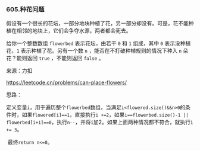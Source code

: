 ### 605.种花问题

假设有一个很长的花坛，一部分地块种植了花，另一部分却没有。可是，花不能种植在相邻的地块上，它们会争夺水源，两者都会死去。

给你一个整数数组 `flowerbed` 表示花坛，由若干 `0` 和 `1` 组成，其中 `0` 表示没种植花，`1` 表示种植了花。另有一个数 `n` ，能否在不打破种植规则的情况下种入 `n` 朵花？能则返回 `true` ，不能则返回 `false` 。

来源：力扣

https://leetcode.cn/problems/can-place-flowers/



思路：

​		定义变量`i`，用于遍历整个`flowerbed`数组，当满足`i<flowered.size()&&n>0`的条件时，如果`flowered[i]==1`，直接执行`i +=2`，如果`i==flowerbed.size()-1 || flowerbed[i+1]==0`，执行`n--`，并将`i`加2。如果上面两种情况都不符合，就执行`i += 3`。

​		最终`return n<=0`。